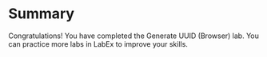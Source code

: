 # Summary

Congratulations! You have completed the Generate UUID (Browser) lab. You can practice more labs in LabEx to improve your skills.
